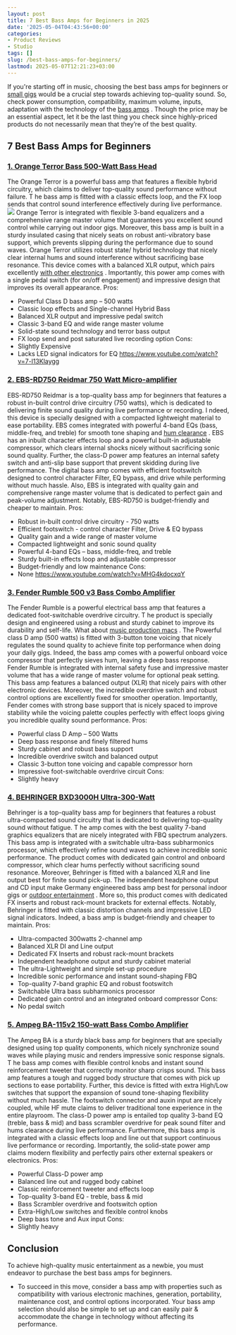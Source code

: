 ```yaml
---
layout: post
title: 7 Best Bass Amps for Beginners in 2025
date: '2025-05-04T04:43:56+00:00'
categories:
- Product Reviews
- Studio
tags: []
slug: /best-bass-amps-for-beginners/
lastmod: 2025-05-07T12:21:23+03:00
---
```


If you're starting off in music, choosing the best bass amps for beginners or
[small gigs](https://pestpolicy.com/best-bass-amps-for-small-gigs/)
would be a crucial step towards achieving top-quality sound.
So, check power consumption, compatibility, maximum volume, inputs, adaptation with the technology of the
[bass amps](https://en.wikipedia.org/wiki/Bass_amplifier)
.
Though the price may be an essential aspect, let it be the last thing you check since highly-priced products do not necessarily mean that they’re of the best quality.
## 7 Best Bass Amps for Beginners
### [1. Orange Terror Bass 500-Watt Bass Head](https://www.amazon.com/dp/B07HRW7DBC/?tag=p-policy-20)
The Orange Terror is a powerful bass amp that features a flexible hybrid circuitry, which claims to deliver top-quality sound performance without failure.
T
he bass amp is fitted with a classic effects loop, and the FX loop sends that control sound interference effectively during live performance.
![](/assets/img/03/Best-Bass-Amps-for-Beginners-300x213.jpg)
Orange Terror is integrated with flexible 3-band equalizers and a comprehensive range master volume that guarantees you excellent sound control while carrying out indoor gigs.
Moreover, this bass amp is built in a sturdy insulated casing that nicely seats on robust anti-vibratory base support, which prevents slipping during the performance due to sound waves.
Orange Terror utilizes robust state/ hybrid technology that nicely clear internal hums and sound interference without sacrificing base resonance. This device comes with a balanced XLR output, which pairs excellently
[with other electronics](https://pestpolicy.com/best-camera-for-music-videos/)
.
Importantly, this power amp comes with a single pedal switch (for on/off engagement) and impressive design that improves its overall appearance.
Pros:
- Powerful Class D bass amp – 500 watts
- Classic loop effects and Single-channel Hybrid Bass
- Balanced XLR output and impressive pedal switch
- Classic 3-band EQ and wide range master volume
- Solid-state sound technology and terror bass output
- FX loop send and post saturated live recording option
Cons:
- Slightly Expensive
- Lacks LED signal indicators for EQ
https://www.youtube.com/watch?v=7-l13Klaygg
### [2. EBS-RD750 Reidmar 750 Watt Micro-amplifier](https://www.amazon.com/dp/B017BWN13W/?tag=p-policy-20)
EBS-RD750 Reidmar is a top-quality bass amp for beginners that features a robust in-built control drive circuitry (750 watts), which is dedicated to delivering finite sound quality during live performance or recording.
I
ndeed, this device is specially designed with a compacted lightweight material to ease portability. EBS comes integrated with powerful 4-band EQs (bass, middle-freq, and treble) for smooth tone shaping and
[hum clearance](https://pestpolicy.com/best-harmonica-microphones/)
.
EBS has an inbuilt character effects loop and a powerful built-in adjustable compressor, which clears internal shocks nicely without sacrificing sonic sound quality. Further, the class-D power amp features an internal safety switch and anti-slip base support that prevent skidding during live performance.
The digital bass amp comes with efficient footswitch designed to control character Filter, EQ bypass, and drive while performing without much hassle. Also, EBS is integrated with quality gain and comprehensive range master volume that is dedicated to perfect gain and peak-volume adjustment.
Notably, EBS-RD750 is budget-friendly and cheaper to maintain.
Pros:
- Robust in-built control drive circuitry - 750 watts
- Efficient footswitch - control character Filter, Drive & EQ bypass
- Quality gain and a wide range of master volume
- Compacted lightweight and sonic sound quality
- Powerful 4-band EQs – bass, middle-freq, and treble
- Sturdy built-in effects loop and adjustable compressor
- Budget-friendly and low maintenance
Cons:
- None
https://www.youtube.com/watch?v=MHG4kdocxqY
### [3. Fender Rumble 500 v3 Bass Combo Amplifier](https://www.amazon.com/dp/B00HWINPLO/?tag=p-policy-20)
The Fender Rumble is a powerful electrical bass amp that features a dedicated foot-switchable overdrive circuitry.
T
he product is specially design and engineered using a robust and sturdy cabinet to improve its durability and self-life. What about
[music production macs](https://pestpolicy.com/best-mac-for-music-production/)
.
The Powerful class D amp (500 watts) is fitted with 3-button tone voicing that nicely regulates the sound quality to achieve finite top performance when doing your daily gigs.
Indeed, the bass amp comes with a powerful onboard voice compressor that perfectly sieves hum, leaving a deep bass response.
Fender Rumble is integrated with internal safety fuse and impressive master volume that has a wide range of master volume for optional peak setting. This bass amp features a balanced output (XLR) that nicely pairs with other electronic devices.
Moreover, the incredible overdrive switch and robust control options are excellently fixed for smoother operation. Importantly, Fender comes with strong base support that is nicely spaced to improve stability while the voicing palette couples perfectly with effect loops giving you incredible quality sound performance.
Pros:
- Powerful class D Amp – 500 Watts
- Deep bass response and finely filtered hums
- Sturdy cabinet and robust bass support
- Incredible overdrive switch and balanced output
- Classic 3-button tone voicing and capable compressor horn
- Impressive foot-switchable overdrive circuit
Cons:
- Slightly heavy
### [4. BEHRINGER BXD3000H Ultra-300-Watt](https://www.amazon.com/dp/B008O516JM/?tag=p-policy-20)
Behringer is a top-quality bass amp for beginners that features a robust ultra-compacted sound circuitry that is dedicated to delivering top-quality sound without fatigue.
T
he amp comes with the best quality 7-band graphics equalizers that are nicely integrated with FBQ spectrum analyzers.
This bass amp is integrated with a switchable ultra-bass subharmonics processor, which effectively refine sound waves to achieve incredible sonic performance. The product comes with dedicated gain control and onboard compressor, which clear hums perfectly without sacrificing sound resonance.
Moreover, Behringer is fitted with a balanced XLR and line output best for finite sound pick-up. The independent headphone output and CD input make Germany engineered bass amp best for personal indoor gigs or
[outdoor entertainment](https://pestpolicy.com/best-camera-for-concerts/)
. More so, this product comes with dedicated FX inserts and robust rack-mount brackets for external effects.
Notably, Behringer is fitted with classic distortion channels and impressive LED signal indicators. Indeed, a bass amp is budget-friendly and cheaper to maintain.
Pros:
- Ultra-compacted 300watts 2-channel amp
- Balanced XLR DI and Line output
- Dedicated FX Inserts and robust rack-mount brackets
- Independent headphone output and sturdy cabinet material
- The ultra-Lightweight and simple set-up procedure
- Incredible sonic performance and instant sound-shaping FBQ
- Top-quality 7-band graphic EQ and robust footswitch
- Switchable Ultra bass subharmonics processor
- Dedicated gain control and an integrated onboard compressor
Cons:
- No pedal switch
### [5. Ampeg BA-115v2 150-watt Bass Combo Amplifier](https://www.amazon.com/dp/B07GDBDCRN/?tag=p-policy-20)
The Ampeg BA is a sturdy black bass amp for beginners that are specially designed using top quality components, which nicely synchronize sound waves while playing music and renders impressive sonic response signals.
T
he bass amp comes with flexible control knobs and instant sound reinforcement tweeter that correctly monitor sharp crisps sound.
This bass amp features a tough and rugged body structure that comes with pick up sections to ease portability. Further, this device is fitted with extra High/Low switches that support the expansion of sound tone-shaping flexibility without much hassle. The footswitch connector and auxin input are nicely coupled, while HF mute claims to deliver traditional tone experience in the entire playroom.
The class-D power amp is entailed top quality 3-band EQ (treble, bass & mid) and bass scrambler overdrive for peak sound filter and hums clearance during live performance. Furthermore, this bass amp is integrated with a classic effects loop and line out that support continuous live performance or recording.
Importantly, the solid-state power amp claims modern flexibility and perfectly pairs other external speakers or electronics.
Pros:
- Powerful Class-D power amp
- Balanced line out and rugged body cabinet
- Classic reinforcement tweeter and effects loop
- Top-quality 3-band EQ - treble, bass & mid
- Bass Scrambler overdrive and footswitch option
- Extra-High/Low switches and flexible control knobs
- Deep bass tone and Aux input
Cons:
- Slightly heavy
## Conclusion
To achieve high-quality music entertainment as a newbie, you must endeavor to purchase the best bass amps for beginners.
- To succeed in this move, consider a bass amp with properties such as compatibility with various electronic machines, generation, portability, maintenance cost, and control options incorporated.
Your bass amp selection should also be simple to set up and can easily pair & accommodate the change in technology without affecting its performance.
